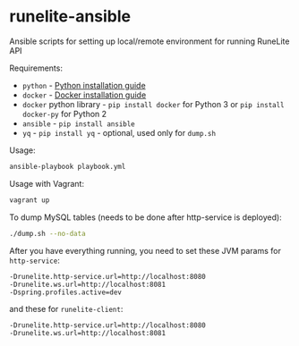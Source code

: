# runelite-ansible
Ansible scripts for setting up local/remote environment for running RuneLite API

Requirements:
* `python` - [Python installation guide](https://realpython.com/installing-python/)
* `docker` - [Docker installation guide](https://docs.docker.com/engine/installation/)
* `docker` python library - `pip install docker` for Python 3 or `pip install docker-py` for Python 2
* `ansible` - `pip install ansible`
* `yq` - `pip install yq` - optional, used only for `dump.sh`

Usage:

```bash
ansible-playbook playbook.yml
```

Usage with Vagrant:

```bash
vagrant up
```

To dump MySQL tables (needs to be done after http-service is deployed):

```bash
./dump.sh --no-data
```

After you have everything running, you need to set these JVM params for `http-service`:

```
-Drunelite.http-service.url=http://localhost:8080
-Drunelite.ws.url=http://localhost:8081
-Dspring.profiles.active=dev
```

and these for `runelite-client`:
```
-Drunelite.http-service.url=http://localhost:8080
-Drunelite.ws.url=http://localhost:8081
```

